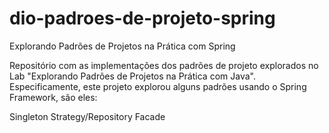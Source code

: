 # dio-padroes-de-projeto-spring
Explorando Padrões de Projetos na Prática com Spring

Repositório com as implementações dos padrões de projeto explorados no Lab "Explorando Padrões de Projetos na Prática com Java". Especificamente, este projeto explorou alguns padrões usando o Spring Framework, são eles:

Singleton
Strategy/Repository
Facade
